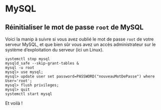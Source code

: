 # MySQL

## Réinitialiser le mot de passe `root` de MySQL

Voici la manip à suivre si vous avez oublié le mot de passe `root` de votre serveur MySQL, et que bien sûr vous avez un accès administrateur sur le système d’exploitation du serveur (ici un Linux).

```
systemctl stop mysql
mysqld_safe --skip-grant-tables &
mysql -u root
mysql> use mysql;
mysql> update user set password=PASSWORD("nouveauMotDePasse") where User='root';
mysql> flush privileges;
mysql> quit
systemctl start mysql
```

Et voilà !
